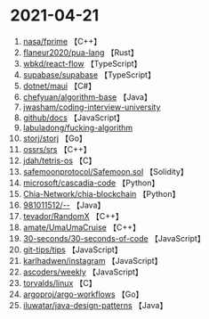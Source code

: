# 2021-04-21

1. [nasa/fprime](https://github.com/nasa/fprime) 【C++】
2. [flaneur2020/pua-lang](https://github.com/flaneur2020/pua-lang) 【Rust】
3. [wbkd/react-flow](https://github.com/wbkd/react-flow) 【TypeScript】
4. [supabase/supabase](https://github.com/supabase/supabase) 【TypeScript】
5. [dotnet/maui](https://github.com/dotnet/maui) 【C#】
6. [chefyuan/algorithm-base](https://github.com/chefyuan/algorithm-base) 【Java】
7. [jwasham/coding-interview-university](https://github.com/jwasham/coding-interview-university) 
8. [github/docs](https://github.com/github/docs) 【JavaScript】
9. [labuladong/fucking-algorithm](https://github.com/labuladong/fucking-algorithm) 
10. [storj/storj](https://github.com/storj/storj) 【Go】
11. [ossrs/srs](https://github.com/ossrs/srs) 【C++】
12. [jdah/tetris-os](https://github.com/jdah/tetris-os) 【C】
13. [safemoonprotocol/Safemoon.sol](https://github.com/safemoonprotocol/Safemoon.sol) 【Solidity】
14. [microsoft/cascadia-code](https://github.com/microsoft/cascadia-code) 【Python】
15. [Chia-Network/chia-blockchain](https://github.com/Chia-Network/chia-blockchain) 【Python】
16. [981011512/--](https://github.com/981011512/--) 【Java】
17. [tevador/RandomX](https://github.com/tevador/RandomX) 【C++】
18. [amate/UmaUmaCruise](https://github.com/amate/UmaUmaCruise) 【C++】
19. [30-seconds/30-seconds-of-code](https://github.com/30-seconds/30-seconds-of-code) 【JavaScript】
20. [git-tips/tips](https://github.com/git-tips/tips) 【JavaScript】
21. [karlhadwen/instagram](https://github.com/karlhadwen/instagram) 【JavaScript】
22. [ascoders/weekly](https://github.com/ascoders/weekly) 【JavaScript】
23. [torvalds/linux](https://github.com/torvalds/linux) 【C】
24. [argoproj/argo-workflows](https://github.com/argoproj/argo-workflows) 【Go】
25. [iluwatar/java-design-patterns](https://github.com/iluwatar/java-design-patterns) 【Java】
